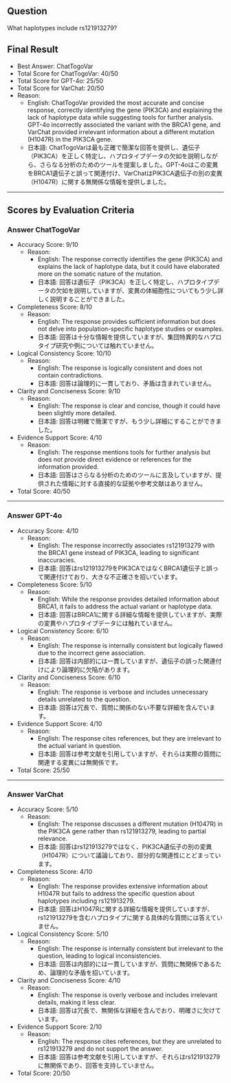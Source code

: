 ## Question

What haplotypes include rs121913279?

## Final Result

- Best Answer: ChatTogoVar
- Total Score for ChatTogoVar: 40/50
- Total Score for GPT-4o: 25/50
- Total Score for VarChat: 20/50
- Reason:
  - English: ChatTogoVar provided the most accurate and concise response, correctly identifying the gene (PIK3CA) and explaining the lack of haplotype data while suggesting tools for further analysis. GPT-4o incorrectly associated the variant with the BRCA1 gene, and VarChat provided irrelevant information about a different mutation (H1047R) in the PIK3CA gene.
  - 日本語: ChatTogoVarは最も正確で簡潔な回答を提供し、遺伝子（PIK3CA）を正しく特定し、ハプロタイプデータの欠如を説明しながら、さらなる分析のためのツールを提案しました。GPT-4oはこの変異をBRCA1遺伝子と誤って関連付け、VarChatはPIK3CA遺伝子の別の変異（H1047R）に関する無関係な情報を提供しました。

---

## Scores by Evaluation Criteria

### Answer ChatTogoVar
- Accuracy Score: 9/10
  - Reason: 
    - English: The response correctly identifies the gene (PIK3CA) and explains the lack of haplotype data, but it could have elaborated more on the somatic nature of the mutation.
    - 日本語: 回答は遺伝子（PIK3CA）を正しく特定し、ハプロタイプデータの欠如を説明していますが、変異の体細胞性についてもう少し詳しく説明することができました。
- Completeness Score: 8/10
  - Reason: 
    - English: The response provides sufficient information but does not delve into population-specific haplotype studies or examples.
    - 日本語: 回答は十分な情報を提供していますが、集団特異的なハプロタイプ研究や例については触れていません。
- Logical Consistency Score: 10/10
  - Reason: 
    - English: The response is logically consistent and does not contain contradictions.
    - 日本語: 回答は論理的に一貫しており、矛盾は含まれていません。
- Clarity and Conciseness Score: 9/10
  - Reason: 
    - English: The response is clear and concise, though it could have been slightly more detailed.
    - 日本語: 回答は明確で簡潔ですが、もう少し詳細にすることができました。
- Evidence Support Score: 4/10
  - Reason: 
    - English: The response mentions tools for further analysis but does not provide direct evidence or references for the information provided.
    - 日本語: 回答はさらなる分析のためのツールに言及していますが、提供された情報に対する直接的な証拠や参考文献はありません。
- Total Score: 40/50

---

### Answer GPT-4o
- Accuracy Score: 4/10
  - Reason: 
    - English: The response incorrectly associates rs121913279 with the BRCA1 gene instead of PIK3CA, leading to significant inaccuracies.
    - 日本語: 回答はrs121913279をPIK3CAではなくBRCA1遺伝子と誤って関連付けており、大きな不正確さを招いています。
- Completeness Score: 5/10
  - Reason: 
    - English: While the response provides detailed information about BRCA1, it fails to address the actual variant or haplotype data.
    - 日本語: 回答はBRCA1に関する詳細な情報を提供していますが、実際の変異やハプロタイプデータには触れていません。
- Logical Consistency Score: 6/10
  - Reason: 
    - English: The response is internally consistent but logically flawed due to the incorrect gene association.
    - 日本語: 回答は内部的には一貫していますが、遺伝子の誤った関連付けにより論理的に欠陥があります。
- Clarity and Conciseness Score: 6/10
  - Reason: 
    - English: The response is verbose and includes unnecessary details unrelated to the question.
    - 日本語: 回答は冗長で、質問に関係のない不要な詳細を含んでいます。
- Evidence Support Score: 4/10
  - Reason: 
    - English: The response cites references, but they are irrelevant to the actual variant in question.
    - 日本語: 回答は参考文献を引用していますが、それらは実際の質問に関連する変異には無関係です。
- Total Score: 25/50

---

### Answer VarChat
- Accuracy Score: 5/10
  - Reason: 
    - English: The response discusses a different mutation (H1047R) in the PIK3CA gene rather than rs121913279, leading to partial relevance.
    - 日本語: 回答はrs121913279ではなく、PIK3CA遺伝子の別の変異（H1047R）について議論しており、部分的な関連性にとどまっています。
- Completeness Score: 4/10
  - Reason: 
    - English: The response provides extensive information about H1047R but fails to address the specific question about haplotypes including rs121913279.
    - 日本語: 回答はH1047Rに関する詳細な情報を提供していますが、rs121913279を含むハプロタイプに関する具体的な質問には答えていません。
- Logical Consistency Score: 5/10
  - Reason: 
    - English: The response is internally consistent but irrelevant to the question, leading to logical inconsistencies.
    - 日本語: 回答は内部的には一貫していますが、質問に無関係であるため、論理的な矛盾を招いています。
- Clarity and Conciseness Score: 4/10
  - Reason: 
    - English: The response is overly verbose and includes irrelevant details, making it less clear.
    - 日本語: 回答は冗長で、無関係な詳細を含んでおり、明確さに欠けています。
- Evidence Support Score: 2/10
  - Reason: 
    - English: The response cites references, but they are unrelated to rs121913279 and do not support the answer.
    - 日本語: 回答は参考文献を引用していますが、それらはrs121913279に無関係であり、回答を支持していません。
- Total Score: 20/50